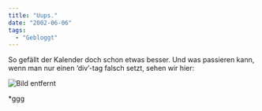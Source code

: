 ```yaml
---
title: "Uups."
date: "2002-06-06"
tags:
  - "Gebloggt"
---
```


So gefällt der Kalender doch schon etwas besser. Und was passieren kann, wenn man nur einen ‘div’-tag falsch setzt, sehen wir hier:

![Bild entfernt](images/savespace.gif "Bild entfernt")

\*ggg
